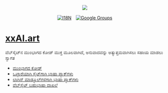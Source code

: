 <p align="center"><a href="https://wac.tax"><img src="https://cdn.jsdelivr.net/gh/wactax/img/logo.svg"/></a></p><p align="center"><a href="https://github.com/wactax/wac.tax/blob/main/doc/README.md#readme"><img alt="I18N" src="https://cdn.jsdelivr.net/gh/wactax/img/t.svg"/></a>　<a href="https://groups.google.com/u/2/g/wactax"><img alt="Google Groups" src="https://cdn.jsdelivr.net/gh/wactax/img/g-groups.svg"/></a></p>

# [xxAI.art](https://xxAI.art)

ವೆಬ್‌ಸೈಟ್‌ನ ಮುಂಭಾಗದ ಕೋಡ್ ಮುಕ್ತ ಮೂಲವಾಗಿದೆ, ಅನುವಾದವನ್ನು ಅತ್ಯುತ್ತಮವಾಗಿಸಲು ಸಹಾಯ ಮಾಡಲು ಸ್ವಾಗತ

* [ಮುಂಭಾಗದ ಕೋಡ್](https://github.com/xxai-art/web)
* [ಒಟ್ಟಾರೆಯಾಗಿ ಸೈಟ್‌ಗಾಗಿ ಭಾಷಾ ಪ್ಯಾಕ್‌ಗಳು](https://github.com/xxai-art/web/tree/main/i18n)
* [ಲಾಗಿನ್ ಮಾಡ್ಯೂಲ್‌ಗಳಿಗಾಗಿ ಭಾಷಾ ಪ್ಯಾಕ್‌ಗಳು](https://github.com/wacpkg/user/tree/main/ui.i18n)
* [ವೆಬ್‌ಸೈಟ್ ಬಹುಭಾಷಾ ದಾಖಲೆ](https://github.com/xxai-doc)
